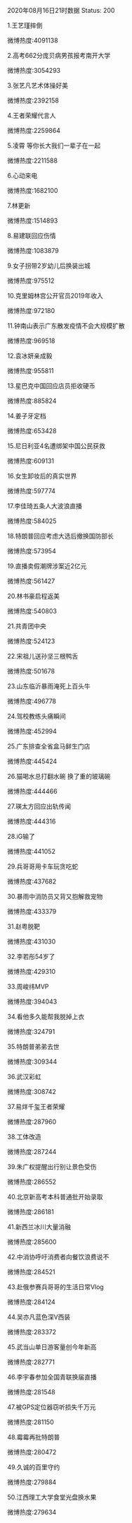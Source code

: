 2020年08月16日21时数据
Status: 200

1.王艺瑾摔倒

微博热度:4091138

2.高考662分庞贝病男孩报考南开大学

微博热度:3054293

3.张艺凡艺术体操好美

微博热度:2392158

4.王者荣耀代言人

微博热度:2259864

5.凌霄 等你长大我们一辈子在一起

微博热度:2211588

6.心动来电

微博热度:1682100

7.林更新

微博热度:1514893

8.易建联回应伤情

微博热度:1083879

9.女子拐带2岁幼儿后换装出城

微博热度:975512

10.克里姆林宫公开官员2019年收入

微博热度:972180

11.钟南山表示广东散发疫情不会大规模扩散

微博热度:969518

12.袁冰妍亲成毅

微博热度:955811

13.星巴克中国回应店员拒收硬币

微博热度:885824

14.姜子牙定档

微博热度:653428

15.尼日利亚4名遭绑架中国公民获救

微博热度:609131

16.女生卸妆后的真实世界

微博热度:597774

17.李佳琦五条人大波浪直播

微博热度:584025

18.特朗普回应考虑大选后撤换国防部长

微博热度:573954

19.直播卖假潮牌涉案近2亿元

微博热度:561427

20.林书豪启程返美

微博热度:540803

21.共青团中央

微博热度:524123

22.宋祖儿送孙坚三根鸭舌

微博热度:501678

23.山东临沂暴雨淹死上百头牛

微博热度:496778

24.驾校教练头痛瞬间

微博热度:452994

25.广东排查全省盒马鲜生门店

微博热度:445424

26.猫喝水总打翻水碗 换了重的玻璃碗

微博热度:444466

27.瑛太方回应出轨传闻

微博热度:444316

28.iG输了

微博热度:441052

29.兵哥哥用卡车玩贪吃蛇

微博热度:437682

30.暴雨中消防员又背又抱解救宠物

微博热度:433379

31.赵粤脱靶

微博热度:431030

32.李若彤54岁了

微博热度:429310

33.周峻纬MVP

微博热度:394043

34.看他多久能帮我脱掉上衣

微博热度:324791

35.特朗普弟弟去世

微博热度:309344

36.武汉彩虹

微博热度:308742

37.易烊千玺王者荣耀

微博热度:287960

38.工体改造

微博热度:287244

39.朱广权提醒出行别让景色受伤

微博热度:286552

40.北京新高考本科普通批开始录取

微博热度:286181

41.新西兰冰川大量消融

微博热度:285600

42.中消协呼吁消费者向餐饮浪费说不

微博热度:284521

43.赴俄参赛兵哥哥的生活日常Vlog

微博热度:284124

44.吴亦凡蓝色深V西装

微博热度:283372

45.武当山单日游客量创今年新高

微博热度:282771

46.李宇春参加全国青联换届直播

微博热度:281548

47.被GPS定位器窃听损失千万元

微博热度:281150

48.霉霉再批特朗普

微博热度:280472

49.久诚的百里守约

微博热度:279884

50.江西理工大学食堂光盘换水果

微博热度:279634

